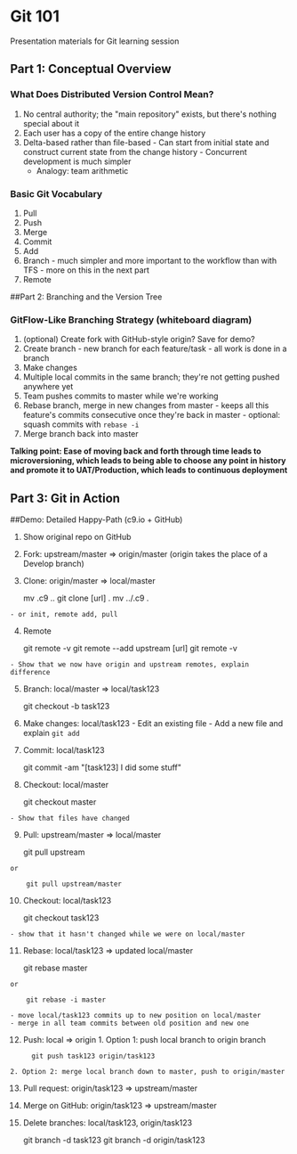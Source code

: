 # Git 101
Presentation materials for Git learning session

## Part 1: Conceptual Overview

### What Does Distributed Version Control Mean?
  1. No central authority; the "main repository" exists, but there's nothing special about it
  2. Each user has a copy of the entire change history
  3. Delta-based rather than file-based
    - Can start from initial state and construct current state from the change history
    - Concurrent development is much simpler
      - Analogy: team arithmetic

### Basic Git Vocabulary
  1. Pull
  2. Push
  3. Merge
  4. Commit
  5. Add
  6. Branch
    - much simpler and more important to the workflow than with TFS
    - more on this in the next part
  8. Remote

##Part 2: Branching and the Version Tree

### GitFlow-Like Branching Strategy (whiteboard diagram)
  1. (optional) Create fork with GitHub-style origin? Save for demo?
  2. Create branch
    - new branch for each feature/task 
    - all work is done in a branch
  3. Make changes
  4. Multiple local commits in the same branch; they're not getting pushed anywhere yet
  5. Team pushes commits to master while we're working
  6. Rebase branch, merge in new changes from master
    - keeps all this feature's commits consecutive once they're back in master
    - optional: squash commits with `rebase -i`
  7. Merge branch back into master

**Talking point: Ease of moving back and forth through time leads to microversioning, which leads to being able to choose any point in history and promote it to UAT/Production, which leads to continuous deployment**

## Part 3: Git in Action

##Demo: Detailed Happy-Path (c9.io + GitHub)
  1. Show original repo on GitHub
  2. Fork: upstream/master => origin/master (origin takes the place of a Develop branch)
  3. Clone: origin/master => local/master

        mv .c9 ..
        git clone [url] .
        mv ../.c9 .
        
    - or init, remote add, pull
    
  4. Remote

        git remote -v
        git remote --add upstream [url]
        git remote -v

    - Show that we now have origin and upstream remotes, explain difference
  5. Branch: local/master => local/task123

        git checkout -b task123
        
  6. Make changes: local/task123
    - Edit an existing file
    - Add a new file and explain `git add`
  7. Commit: local/task123 

        git commit -am "[task123] I did some stuff"
        
  8. Checkout: local/master

        git checkout master
        
    - Show that files have changed
  9. Pull: upstream/master => local/master

        git pull upstream
      
    or 
    
        git pull upstream/master
    
  10. Checkout: local/task123

        git checkout task123
        
    - show that it hasn't changed while we were on local/master
  11. Rebase: local/task123 => updated local/master

        git rebase master
      
    or 
    
        git rebase -i master
        
    - move local/task123 commits up to new position on local/master
    - merge in all team commits between old position and new one
  12. Push: local => origin
    1. Option 1: push local branch to origin branch

            git push task123 origin/task123
        
    2. Option 2: merge local branch down to master, push to origin/master
  13. Pull request: origin/task123 => upstream/master
  14. Merge on GitHub: origin/task123 => upstream/master
  15. Delete branches: local/task123, origin/task123

        git branch -d task123
        git branch -d origin/task123
